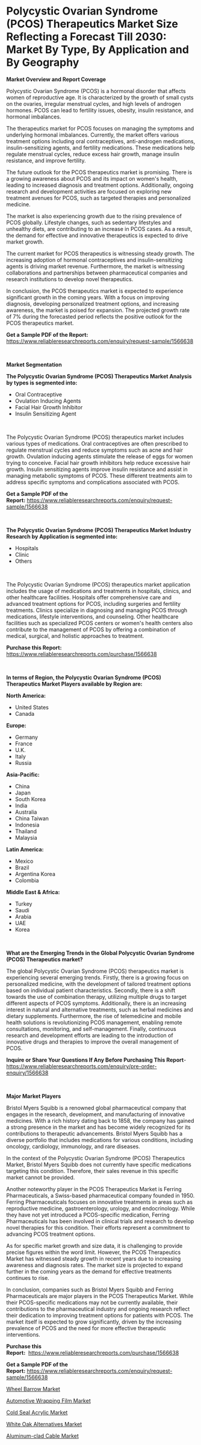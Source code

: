 <p><h1>Polycystic Ovarian Syndrome (PCOS) Therapeutics Market Size Reflecting a Forecast Till 2030: Market By Type, By Application and By Geography</h1></p><p><strong>Market Overview and Report Coverage</strong></p>
<p><p>Polycystic Ovarian Syndrome (PCOS) is a hormonal disorder that affects women of reproductive age. It is characterized by the growth of small cysts on the ovaries, irregular menstrual cycles, and high levels of androgen hormones. PCOS can lead to fertility issues, obesity, insulin resistance, and hormonal imbalances.</p><p>The therapeutics market for PCOS focuses on managing the symptoms and underlying hormonal imbalances. Currently, the market offers various treatment options including oral contraceptives, anti-androgen medications, insulin-sensitizing agents, and fertility medications. These medications help regulate menstrual cycles, reduce excess hair growth, manage insulin resistance, and improve fertility.</p><p>The future outlook for the PCOS therapeutics market is promising. There is a growing awareness about PCOS and its impact on women's health, leading to increased diagnosis and treatment options. Additionally, ongoing research and development activities are focused on exploring new treatment avenues for PCOS, such as targeted therapies and personalized medicine.</p><p>The market is also experiencing growth due to the rising prevalence of PCOS globally. Lifestyle changes, such as sedentary lifestyles and unhealthy diets, are contributing to an increase in PCOS cases. As a result, the demand for effective and innovative therapeutics is expected to drive market growth.</p><p>The current market for PCOS therapeutics is witnessing steady growth. The increasing adoption of hormonal contraceptives and insulin-sensitizing agents is driving market revenue. Furthermore, the market is witnessing collaborations and partnerships between pharmaceutical companies and research institutions to develop novel therapeutics.</p><p>In conclusion, the PCOS therapeutics market is expected to experience significant growth in the coming years. With a focus on improving diagnosis, developing personalized treatment options, and increasing awareness, the market is poised for expansion. The projected growth rate of 7% during the forecasted period reflects the positive outlook for the PCOS therapeutics market.</p></p>
<p><strong>Get a Sample PDF of the Report:</strong> <a href="https://www.reliableresearchreports.com/enquiry/request-sample/1566638">https://www.reliableresearchreports.com/enquiry/request-sample/1566638</a></p>
<p>&nbsp;</p>
<p><strong>Market Segmentation</strong></p>
<p><strong>The Polycystic Ovarian Syndrome (PCOS) Therapeutics Market Analysis by types is segmented into:</strong></p>
<p><ul><li>Oral Contraceptive</li><li>Ovulation Inducing Agents</li><li>Facial Hair Growth Inhibitor</li><li>Insulin Sensitizing Agent</li></ul></p>
<p>&nbsp;</p>
<p><p>The Polycystic Ovarian Syndrome (PCOS) therapeutics market includes various types of medications. Oral contraceptives are often prescribed to regulate menstrual cycles and reduce symptoms such as acne and hair growth. Ovulation inducing agents stimulate the release of eggs for women trying to conceive. Facial hair growth inhibitors help reduce excessive hair growth. Insulin sensitizing agents improve insulin resistance and assist in managing metabolic symptoms of PCOS. These different treatments aim to address specific symptoms and complications associated with PCOS.</p></p>
<p><strong>Get a Sample PDF of the Report:</strong>&nbsp;<a href="https://www.reliableresearchreports.com/enquiry/request-sample/1566638">https://www.reliableresearchreports.com/enquiry/request-sample/1566638</a></p>
<p>&nbsp;</p>
<p><strong>The Polycystic Ovarian Syndrome (PCOS) Therapeutics Market Industry Research by Application is segmented into:</strong></p>
<p><ul><li>Hospitals</li><li>Clinic</li><li>Others</li></ul></p>
<p>&nbsp;</p>
<p><p>The Polycystic Ovarian Syndrome (PCOS) therapeutics market application includes the usage of medications and treatments in hospitals, clinics, and other healthcare facilities. Hospitals offer comprehensive care and advanced treatment options for PCOS, including surgeries and fertility treatments. Clinics specialize in diagnosing and managing PCOS through medications, lifestyle interventions, and counseling. Other healthcare facilities such as specialized PCOS centers or women's health centers also contribute to the management of PCOS by offering a combination of medical, surgical, and holistic approaches to treatment.</p></p>
<p><strong>Purchase this Report:</strong>&nbsp; <a href="https://www.reliableresearchreports.com/purchase/1566638">https://www.reliableresearchreports.com/purchase/1566638</a></p>
<p>&nbsp;</p>
<p><strong>In terms of Region, the Polycystic Ovarian Syndrome (PCOS) Therapeutics Market Players available by Region are:</strong></p>
<p>
    <p> <strong> North America: </strong>
        <ul>
            <li>United States</li>
            <li>Canada</li>
        </ul>
        </p> 
    <p> <strong> Europe: </strong>
        <ul>
            <li>Germany</li>
            <li>France</li>
            <li>U.K.</li>
            <li>Italy</li>
            <li>Russia</li>
        </ul>
        </p> 
    <p> <strong> Asia-Pacific: </strong>
        <ul>
            <li>China</li>
            <li>Japan</li>
            <li>South Korea</li>
            <li>India</li>
            <li>Australia</li>
            <li>China Taiwan</li>
            <li>Indonesia</li>
            <li>Thailand</li>
            <li>Malaysia</li>
        </ul>
        </p> 
    <p> <strong> Latin America: </strong>
        <ul>
            <li>Mexico</li>
            <li>Brazil</li>
            <li>Argentina Korea</li>
            <li>Colombia</li>
        </ul>
        </p> 
    <p> <strong> Middle East & Africa: </strong>
        <ul>
            <li>Turkey</li>
            <li>Saudi</li>
            <li>Arabia</li>
            <li>UAE</li>
            <li>Korea</li>
        </ul>
    </p>
    </p>
<p>&nbsp;</p>
<p><strong>What are the Emerging Trends in the Global Polycystic Ovarian Syndrome (PCOS) Therapeutics market?</strong></p>
<p><p>The global Polycystic Ovarian Syndrome (PCOS) therapeutics market is experiencing several emerging trends. Firstly, there is a growing focus on personalized medicine, with the development of tailored treatment options based on individual patient characteristics. Secondly, there is a shift towards the use of combination therapy, utilizing multiple drugs to target different aspects of PCOS symptoms. Additionally, there is an increasing interest in natural and alternative treatments, such as herbal medicines and dietary supplements. Furthermore, the rise of telemedicine and mobile health solutions is revolutionizing PCOS management, enabling remote consultations, monitoring, and self-management. Finally, continuous research and development efforts are leading to the introduction of innovative drugs and therapies to improve the overall management of PCOS.</p></p>
<p><strong>Inquire or Share Your Questions If Any Before Purchasing This Report</strong>- <a href="https://www.reliableresearchreports.com/enquiry/pre-order-enquiry/1566638">https://www.reliableresearchreports.com/enquiry/pre-order-enquiry/1566638</a></p>
<p>&nbsp;</p>
<p><strong>Major Market Players</strong></p>
<p><p>Bristol Myers Squibb is a renowned global pharmaceutical company that engages in the research, development, and manufacturing of innovative medicines. With a rich history dating back to 1858, the company has gained a strong presence in the market and has become widely recognized for its contributions to therapeutic advancements. Bristol Myers Squibb has a diverse portfolio that includes medications for various conditions, including oncology, cardiology, immunology, and rare diseases.</p><p>In the context of the Polycystic Ovarian Syndrome (PCOS) Therapeutics Market, Bristol Myers Squibb does not currently have specific medications targeting this condition. Therefore, their sales revenue in this specific market cannot be provided.</p><p>Another noteworthy player in the PCOS Therapeutics Market is Ferring Pharmaceuticals, a Swiss-based pharmaceutical company founded in 1950. Ferring Pharmaceuticals focuses on innovative treatments in areas such as reproductive medicine, gastroenterology, urology, and endocrinology. While they have not yet introduced a PCOS-specific medication, Ferring Pharmaceuticals has been involved in clinical trials and research to develop novel therapies for this condition. Their efforts represent a commitment to advancing PCOS treatment options.</p><p>As for specific market growth and size data, it is challenging to provide precise figures within the word limit. However, the PCOS Therapeutics Market has witnessed steady growth in recent years due to increasing awareness and diagnosis rates. The market size is projected to expand further in the coming years as the demand for effective treatments continues to rise.</p><p>In conclusion, companies such as Bristol Myers Squibb and Ferring Pharmaceuticals are major players in the PCOS Therapeutics Market. While their PCOS-specific medications may not be currently available, their contributions to the pharmaceutical industry and ongoing research reflect their dedication to improving treatment options for patients with PCOS. The market itself is expected to grow significantly, driven by the increasing prevalence of PCOS and the need for more effective therapeutic interventions.</p></p>
<p><strong>Purchase this Report:</strong>&nbsp;&nbsp;<a href="https://www.reliableresearchreports.com/purchase/1566638">https://www.reliableresearchreports.com/purchase/1566638</a></p>
<p></p>
<p><strong>Get a Sample PDF of the Report:</strong>&nbsp;<a href="https://www.reliableresearchreports.com/enquiry/request-sample/1566638">https://www.reliableresearchreports.com/enquiry/request-sample/1566638</a></p>
<p><p><a href="https://medium.com/@ikeschumm/wheel-barrow-market-size-growth-forecast-2023-2030-ec965c9bd335">Wheel Barrow Market</a></p><p><a href="https://medium.com/@anamariaagolli86/automotive-wrapping-film-market-size-growth-forecast-2023-2030-643b78e92f8b">Automotive Wrapping Film Market</a></p><p><a href="https://www.linkedin.com/pulse/cold-seal-acrylic-market-research-report-unlocks-analysis-fglre/">Cold Seal Acrylic Market</a></p><p><a href="https://www.linkedin.com/pulse/white-oak-alternatives-market-size-growth-forecast-from-bmaye/">White Oak Alternatives Market</a></p><p><a href="https://www.linkedin.com/pulse/aluminum-clad-cable-market-size-share-global-analysis-l6ame/">Aluminum-clad Cable Market</a></p></p>
